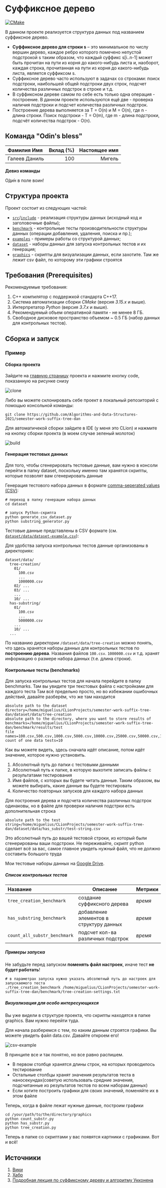 # Суффиксное дерево

[![CMake](https://github.com/Algorithms-and-Data-Structures-2021/semester-work-suffix-tree-dan/actions/workflows/cmake.yml/badge.svg)](https://github.com/Algorithms-and-Data-Structures-2021/semester-work-suffix-tree-dan/actions/workflows/cmake.yml)



  В данном проекте реализуется структура данных под названием суффиксное дерево.
- **Суффиксное дерево для строки s** – это минимальное по числу вершин дерево, каждое ребро которого помечено непустой подстрокой s таким образом, что каждый суффикс s[i..n-1] может быть прочитан на пути из корня до какого-нибудь листа и, наоборот, каждая строка, прочитанная на пути из корня до какого-нибудь листа, является суффиксом s.
- Суффиксное дерево часто используют в задачах со строками: поиск подстроки, наибольшей общей подстроки двух строк, подсчет количества различных подстрок в строке и т.д.
- В суффиксном дереве самом по себе есть только одна операция - построение. В данном проекте используются ещё две - проверка наличия подстроки и подсчет количества различных подстрок.
- Построение дерева выполняется за T = O(n) и M = O(n), где n - длина строки. Поиск подстроки - T = O(m), где m - длина подстроки, подсчёт количества подстрок - O(n).

## Команда "Odin's bless"


| Фамилия Имя   | Вклад (%) | Настоящее имя              |
| :---          |   ---:    |  ---:                 |
| Галеев Даниль   | 100       |  Мигель               |

**Девиз команды**

О́ди́н в поле воин!

## Структура проекта

Проект состоит из следующих частей:

- [`src`](src)/[`include`](include) - реализация структуры данных (исходный код и заголовочные файлы);
- [`benchmark`](benchmark) - контрольные тесты производительности структуры данных (операции добавления, удаления,
  поиска и пр.);
- [`examples`](examples) - примеры работы со структурой данных;
- [`dataset`](dataset) - наборы данных для запуска контрольных тестов и их генерация;
- [`graphics`](graphics) - скрипты для визуализации данных, если захотите. Там же лежит csv файл, по которому эти графики строятся

## Требования (Prerequisites)

Рекомендуемые требования:

1. С++ компилятор c поддержкой стандарта C++17.
2. Система автоматизации сборки _CMake_ (версия _3.15.x_ и выше).
3. Интерпретатор _Python_ (версия _3.7.x_ и выше).
4. Рекомендуемый объем оперативной памяти - не менее 8 ГБ.
5. Свободное дисковое пространство объемом ~ 0.5 ГБ (набор данных для контрольных тестов).

## Сборка и запуск



### Пример

#### Сборка проекта

Зайдите на [главную страницу](https://github.com/Algorithms-and-Data-Structures-2021/semester-work-suffix-tree-dan) проекта и нажмите кнопку code, показанную  на рисунке снизу


![clone](https://user-images.githubusercontent.com/70788419/116008429-26ca8100-a61d-11eb-8d58-9a2f5ff2394b.png)
 
 Либо вы можете склонировать себе проект в локальный репозиторий с помощью консольной команды:
```shell
git clone https://github.com/Algorithms-and-Data-Structures-2021/semester-work-suffix-tree-dan
```


Для автоматичекой сборки зайдите в IDE (у меня это CLion) и нажмите на кнопку сборки проекта (в моем случае зеленый молоток)


![build](https://user-images.githubusercontent.com/70788419/116302645-1dbaea80-a7aa-11eb-91aa-088a8bd0fd16.png)



#### Генерация тестовых данных

Для того, чтобы сгенерировать тестовые данные, вам нужно в консоли перейти в папку dataset, поскольку именно там хранятся скрипты, которые позволят
вам сгенерировать данные

Генерация тестового набора данных в
формате [comma-seperated values (CSV)](https://en.wikipedia.org/wiki/Comma-separated_values):

```shell
# переход в папку генерации набора данных
cd dataset

# запуск Python-скрипта
python generate_csv_dataset.py
python substring_generator.py
```

Тестовые данные представлены в CSV формате (см.
[`dataset/data/dataset-example.csv`](dataset/data/dataset-example.csv)):

Для удобства запуска контрольных тестов данные организованы в директориях:

```shell
dataset/data/
  tree-creation/
    01/
      100.csv
      ...
      1000000.csv
    02/ ...
    03/ ...
    ...
    10/ ...
  has-substring/
    01/
      100.csv
      ...
      5000000.csv
    ...
    10/ ...
  ...
```

По названию директории `/dataset/data/tree-creation` можно понять, что здесь хранятся наборы данных для контрольных тестов по
**построению дерева**. Названия файлов `100.csv`. `1000000.csv` и т.д. хранят информацию о размере набора данных (т.е. длина строки). 

#### Контрольные тесты (benchmarks)

Для запуска контрольных тестов для начала перейдите в папку benchmarks. Там вы увидите три текстовых файла с настройками для каждого теста
Там всё предельно просто, но во избежании ошибочных действий, давайте разберём, что же там находится
```
absolute path to the dataset directory=/home/miguelius/CLionProjects/semester-work-suffix-tree-dan/dataset/data/tree-creation
absolute path to the directory, where you want to store results of benchmarks=/home/miguelius/CLionProjects/semester-work-suffix-tree-dan/benchmark/results/test
file names=100.csv,500.csv,1000.csv,5000.csv,10000.csv,25000.csv,50000.csv,100000.csv,250000.csv,500000.csv,750000.csv,1000000.csv
count of one data tests=10
```
Как вы можете видеть, здесь сначала идёт описание, потом идёт значение, которое нужно установить.
1. Абсолютный путь до папки с тестовыми данными
2. Абсолютный путь к папке, в которую выхотите записать файлы с результатами тестирования
3. Имя файлов, с которых вы будете читать данные. Таким образом, вы можете выбирать, какие данные вы будете тестировать
4. Количество повторных запусков для каждого набора данных

Для построения дерева и подсчета количества различных подстрок одинаковы, но в файле для проверки наличия подстрки есть дополнительная строка
~~~
absolute path to the test string=/home/miguelius/CLionProjects/semester-work-suffix-tree-dan/dataset/data/has_substr/test-string.csv
~~~
Это абсолютный путь до вашей тестовой строки, из который были сгенерированы ваши подстроки. Не переживайте, скрипт python сделает всё за вас, самое главное увидеть нужный файл, что не должно составить большого труда

Мои тестовые наборы данных на [Google Drive](https://drive.google.com/drive/folders/1z4UfDpzZL1zoXR3qEMbdqXa6PhhhvMZR?usp=sharing).

##### Список контрольных тестов

| Название                  | Описание                                | Метрики         |
| :---                      | ---                                     | :---            |
| `tree_creation_benchmark`    | создание суффиксного дерева             | _время_         |
| `has_substring_benchmark`    | добавление элементов в структуру данных | _время_|
| `count_all_substr_benchmark` | подсчет кол-ва различных подстрок       | _время_             |

##### Примеры запуска

Не забудьте перед запуском **поменять файл настроек**, иначе тест **не будет работать**!

```shell
# в параметрах запуска нужно указать абсолютный путь до настроек для запускаемого теста
./tree_creation_benchmark /home/miguelius/CLionProjects/semester-work-suffix-tree-dan/benchmark/tree-creation-settings.txt
```
##### Визуализация для особо интересующихся

Вы уже видели в структуре проекта, что скрипты находятся в папке graphics. Вам нужно перейти туда. 

Для начала разберемся с тем, по каким данным строятся графики. Вы можете увидеть файл data.csv. Давайте откроем  его!


![csv-example](https://user-images.githubusercontent.com/70788419/116384011-1afadc80-a820-11eb-84b3-cda4b6f21308.png)

В принципе все и так понятно, но все равно распишем.
- В первом столбце хранятся длины строк, на которых проводилось тестирование
- Остальные столбцы хранят значения результатов теста в наносекундах(советую использовать средние значения, подсчитанные из результатов тестов по всем наборам данных)
- Если хотите построить графики для своих значений, поменяйте их в этом файле

Теперь, когда в файле лежат нужные данные, построим графики
```shell
cd /your/path/to/the/directory/graphics
python count_substr.py
python has_substr.py
python tree_creation.py
```

Теперь в папке со скриптами у вас появятся картники с графиками. Вот и всё!

## Источники
1. [Вики](https://ru.wikipedia.org/wiki/%D0%A1%D1%83%D1%84%D1%84%D0%B8%D0%BA%D1%81%D0%BD%D0%BE%D0%B5_%D0%B4%D0%B5%D1%80%D0%B5%D0%B2%D0%BE)
2. [Хабр](https://habr.com/ru/post/258121/)
3. [Подробная лекция по суффиксному дереву и алгоритму Укконена](https://www.youtube.com/watch?v=zAA7jNv3e2E)

